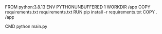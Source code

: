 FROM python:3.8.13
ENV PYTHONUNBUFFERED 1
WORKDIR /app
COPY requirements.txt requirements.txt
RUN pip install -r requirements.txt
COPY . /app

CMD python main.py
